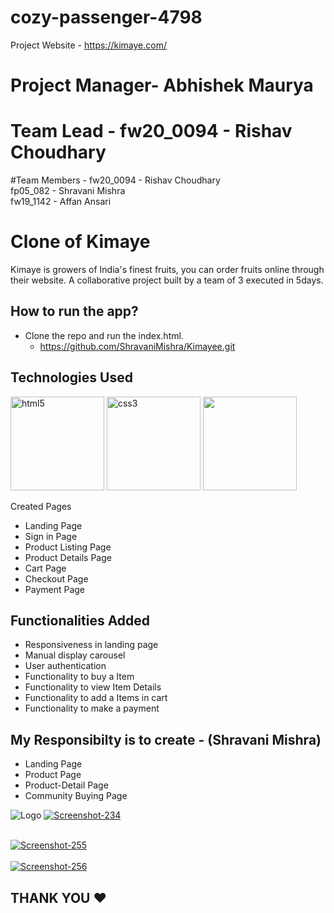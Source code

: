 # cozy-passenger-4798

Project Website - https://kimaye.com/

# Project Manager- Abhishek Maurya

# Team Lead - fw20_0094 - Rishav Choudhary	

#Team Members - 
fw20_0094 - Rishav Choudhary	
fp05_082 - Shravani Mishra	
fw19_1142 - Affan Ansari			

# Clone of Kimaye

Kimaye is growers of India's finest fruits, you can order fruits online through their website.
A collaborative project built by a team of 3 executed in 5days.

## How to run the app?
- Clone the repo and run the index.html.
   - https://github.com/ShravaniMishra/Kimayee.git

## Technologies Used
<p float="left">
  <img src="https://encrypted-tbn0.gstatic.com/images?q=tbn:ANd9GcRZHlbnVivQlV23CfTzZMItg4LJkjT2TBl0Uw&usqp=CAU" alt="html5" height="150"/>
  <img src="https://encrypted-tbn0.gstatic.com/images?q=tbn:ANd9GcS0LAimh7HEcDu0N8uhkCXiAE-BEaLTHlHG4A&usqp=CAU" alt="css3" height="150"/> 
  <img src="https://encrypted-tbn0.gstatic.com/images?q=tbn:ANd9GcRB0_ijMX_4xf0rGse2D334wtm-LcqQ_lrsFQ&usqp=CAU"  height="150"/>
</p>

Created Pages

- Landing Page
- Sign in Page
- Product Listing Page
- Product Details Page
- Cart Page
- Checkout Page
- Payment Page
## Functionalities Added

- Responsiveness in landing page
- Manual display carousel
- User authentication
- Functionality to buy a Item
- Functionality to view Item Details
- Functionality to add a Items in cart
- Functionality to make a payment


## My Responsibilty is to create - (Shravani Mishra)

- Landing Page
- Product Page
- Product-Detail Page
- Community Buying Page

![Logo](https://cdn.shopify.com/s/files/1/0449/5225/6667/files/website-logo_400x.png?v=1596288204)
<a href="https://ibb.co/XtPCFN4"><img src="https://i.ibb.co/7KD1r8z/Screenshot-234.png" alt="Screenshot-234" border="0">
   
<br>   
<a href="https://ibb.co/Q9NzsFB"><img src="https://i.ibb.co/LStb4zw/Screenshot-255.png" alt="Screenshot-255" border="0"></a>   
<br/>
   
<br>
<a href="https://ibb.co/k1HXhYF"><img src="https://i.ibb.co/BNzBg8R/Screenshot-256.png" alt="Screenshot-256" border="0"></a>
<br/>   
   
## THANK YOU ❤️   
